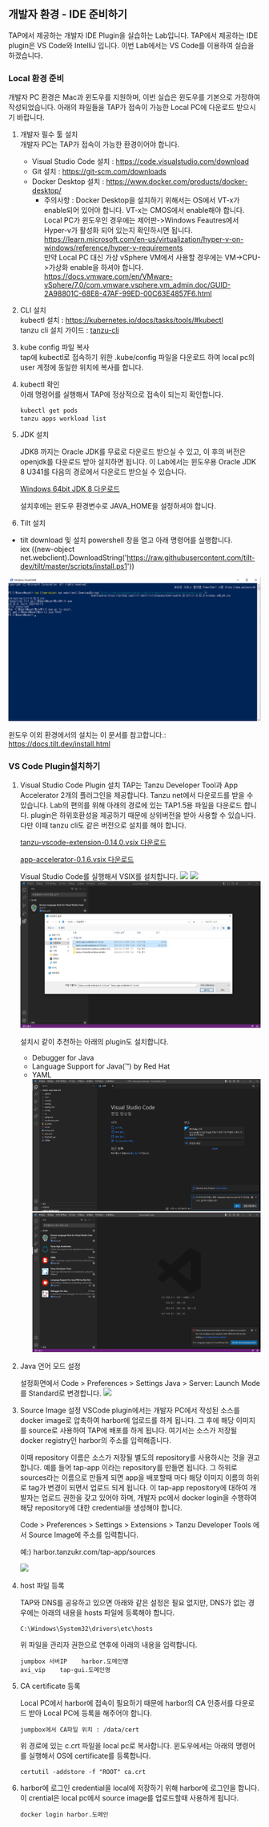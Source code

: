 ## 개발자 환경 - IDE 준비하기

TAP에서 제공하는 개발자 IDE Plugin을 실습하는 Lab입니다. TAP에서 제공하는 IDE plugin은 VS Code와 IntelliJ 입니다. 이번 Lab에서는 VS Code를 이용하여 실습을 하겠습니다.

### Local 환경 준비
개발자 PC 환경은 Mac과 윈도우를 지원하며, 이번 실습은 윈도우를 기본으로 가정하여 작성되었습니다.
아래의 파일들을 TAP가 접속이 가능한 Local PC에 다운로드 받으시기 바랍니다.

1. 개발자 필수 툴 설치<br>
개발자 PC는 TAP가 접속이 가능한 환경이어야 합니다.
    - Visual Studio Code 설치 : https://code.visualstudio.com/download
    - Git 설치 : https://git-scm.com/downloads
    - Docker Desktop 설치 : https://www.docker.com/products/docker-desktop/
        - 주의사항 : Docker Desktop을 설치하기 위해서는 OS에서 VT-x가 enable되어 있어야 합니다. VT-x는 CMOS에서 enable해야 합니다. Local PC가 윈도우인 경우에는 제어판->Windows Feautres에서 Hyper-v가 활성화 되어 있는지 확인하시면 됩니다.
            https://learn.microsoft.com/en-us/virtualization/hyper-v-on-windows/reference/hyper-v-requirements<br>
            만약 Local PC 대신 가상 vSphere VM에서 사용할 경우에는 VM->CPU->가상화 enable을 하셔야 합니다.
            https://docs.vmware.com/en/VMware-vSphere/7.0/com.vmware.vsphere.vm_admin.doc/GUID-2A98801C-68E8-47AF-99ED-00C63E4857F6.html

2. CLI 설치<br>
kubectl 설치 : https://kubernetes.io/docs/tasks/tools/#kubectl<br>
tanzu cli 설치 가이드 : [tanzu-cli](./tanzu-cli.md)

3. kube config 파일 복사<br>
tap에 kubectl로 접속하기 위한 .kube/config 파일을 다운로드 하여 local pc의 user 계정에 동일한 위치에 복사를 합니다.

4. kubectl 확인<br>
아래 명령어를 실행해서 TAP에 정상적으로 접속이 되는지 확인합니다.
    ``` 
    kubectl get pods
    tanzu apps workload list
    ```
5. JDK 설치<br>
    
    JDK8 까지는 Oracle JDK를 무료로 다운로드 받으실 수 있고, 이 후의 버전은 openjdk를 다운로드 받아 설치하면 됩니다.
    이 Lab에서는 윈도우용 Oracle JDK 8 U341를 다음의 경로에서 다운로드 받으실 수 있습니다.
    
    [Windows 64bit JDK 8 다운로드](https://onevmw.sharepoint.com/:u:/r/teams/TAPHOLWorkshop/Shared%20Documents/General/tap1.3.0/jdk-8u341-windows-x64.exe?csf=1&web=1&e=TqW8Iz)

    설치후에는 윈도우 환경변수로 JAVA_HOME을 설정하셔야 합니다.


6. Tilt 설치<br>
- tilt download 및 설치 
powershell 창을 열고 아래 명령어를 실행합니다.<br>
iex ((new-object net.webclient).DownloadString('https://raw.githubusercontent.com/tilt-dev/tilt/master/scripts/install.ps1'))

![](./images/tilt_install_win.png)

윈도우 이외 환경에서의 설치는 이 문서를 참고합니다.: https://docs.tilt.dev/install.html<br>


### VS Code Plugin설치하기

1. Visual Studio Code Plugin 설치
TAP는 Tanzu Developer Tool과 App Accelerator 2개의 플러그인을 제공합니다. 
    Tanzu net에서 다운로드를 받을 수 있습니다. Lab의 편의를 위해 아래의 경로에 있는 TAP1.5용 파일을 다운로드 합니다. plugin은 하위호환성을 제공하기 때문에 상위버전을 받아 사용할 수 있습니다. 다만 이때 tanzu cli도 같은 버전으로 설치를 해야 합니다.

    [tanzu-vscode-extension-0.14.0.vsix 다운로드](https://onevmw.sharepoint.com/:u:/r/teams/TAP201HOLWorkshop/Shared%20Documents/General/1.5/vscode/tanzu-vscode-extension-0.14.0.vsix?csf=1&web=1&e=eBf3aF)

    [app-accelerator-0.1.6.vsix 다운로드](https://onevmw.sharepoint.com/:u:/r/teams/TAP201HOLWorkshop/Shared%20Documents/General/1.5/vscode/tanzu-app-accelerator-0.1.6.vsix?csf=1&web=1&e=URkdGU)

    Visual Studio Code를 실행해서 VSIX를 설치합니다.
    ![](./images/vs1.png)
    ![](./images/vs2.png)
    ![](./images/vs3.png)

    설치시 같이 추천하는 아래의 plugin도 설치합니다.
    - Debugger for Java
    - Language Support for Java(™) by Red Hat
    - YAML
    ![](./images/vs6.png)
    ![](./images/vs5.png)

2. Java 언어 모드 설정
    
    설정화면에서 
    Code > Preferences > Settings Java > Server: Launch Mode 를 Standard로 변경합니다.
    ![](./images/images-vscode-install4.png)

3. Source Image 설정
    VSCode plugin에서는 개발자 PC에서 작성된 소스를 docker image로 압축하여 harbor에 업로드를 하게 됩니다. 그 후에 해당 이미지를 source로 사용하여 TAP에 배포를 하게 됩니다.
    여기서는 소스가 저장될 docker registry인 harbor의 주소를 입력해줍니다.

    이때 repository 이름은 소스가 저장될 별도의 repository를 사용하시는 것을 권고합니다.
    예를 들어 tap-app 이라는 repository를 만들면 됩니다. 그 하위로 sources라는 이름으로 만들게 되면 app을 배포할때 마다 해당 이미지 이름의 하위로 tag가 변경이 되면서 업로드 되게 됩니다.
    이 tap-app repository에 대하여 개발자는 업로드 권한을 갖고 있어야 하며, 개발자 pc에서 docker login을 수행하여 해당 repository에 대한 credential을 생성해야 합니다.

    Code > Preferences > Settings > Extensions > Tanzu Developer Tools 에서 Source Image에 주소를 입력합니다.

    예:) harbor.tanzukr.com/tap-app/sources

    ![](./images/vs4.png)
    


7. host 파일 등록

    TAP와 DNS를 공유하고 있으면 아래와 같은 설정은 필요 없지만, DNS가 없는 경우에는 아래의 내용을 hosts 파일에 등록해야 합니다.<br>
    ```
    C:\Windows\System32\drivers\etc\hosts
    ```
    위 파일을 관리자 권한으로 연후에 아래의 내용을 입력합니다.
    ```
    jumpbox 서버IP    harbor.도메인명
    avi_vip    tap-gui.도메인명
    ```

8. CA certificate 등록

    Local PC에서 harbor에 접속이 필요하기 때문에 harbor의 CA 인증서를 다운로드 받아 Local PC에 등록을 해주어야 합니다.
    ```
    jumpbox에서 CA파일 위치 : /data/cert 
    ```

    위 경로에 있는 c.crt 파일을 local pc로 복사합니다.
    윈도우에서는 아래의 명령어를 실행해서 OS에 certificate를 등록합니다.
    ```
    certutil -addstore -f "ROOT" ca.crt
    ```

9. harbor에 로그인
   credential을 local에 저장하기 위해 harbor에 로그인을 합니다. 이 crential은 local pc에서 source image를 업로드할때 사용하게 됩니다.
    ```
    docker login harbor.도메인
    ```
